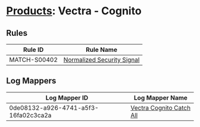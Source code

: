 # [Products](README.md): Vectra - Cognito

## Rules

|Rule ID|Rule Name|
|----|----|
|MATCH-S00402|[Normalized Security Signal](../rules/MATCH-S00402.md)|


## Log Mappers

|Log Mapper ID|Log Mapper Name|
|----|----|
|0de08132-a926-4741-a5f3-16fa02c3ca2a|[Vectra Cognito Catch All](../mappings/0de08132-a926-4741-a5f3-16fa02c3ca2a.md)|


